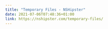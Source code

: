 ```yaml
---
title: "Temporary Files - NSHipster"
date: 2021-07-06T07:48:36+01:00
link: https://nshipster.com/temporary-files/
---
```

